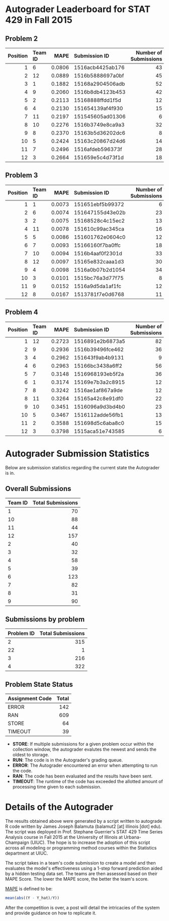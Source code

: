 Autograder Leaderboard for STAT 429 in Fall 2015
================================================

Problem 2
---------

|  Position| Team ID |    MAPE| Submission ID    |  Number of Submissions|
|---------:|:--------|-------:|:-----------------|----------------------:|
|         1| 6       |  0.0806| 1516acb4425ab176 |                     43|
|         2| 12      |  0.0889| 1516b5888697a0bf |                     45|
|         3| 1       |  0.1882| 15168a2904506adb |                     52|
|         4| 9       |  0.2060| 1516b8db4123b453 |                     42|
|         5| 2       |  0.2113| 15168888ffdd1f5d |                     12|
|         6| 4       |  0.2130| 151654139af4f930 |                     15|
|         7| 11      |  0.2197| 151545605ad01306 |                      6|
|         8| 10      |  0.2276| 1516b3749e8ca9a3 |                     32|
|         9| 8       |  0.2370| 15163b5d36202dc6 |                      8|
|        10| 5       |  0.2424| 15163c20867d24d6 |                     14|
|        11| 7       |  0.2496| 1516afdeb596373f |                     28|
|        12| 3       |  0.2664| 151659e5c4d73f1d |                     18|

Problem 3
---------

|  Position| Team ID |    MAPE| Submission ID    |  Number of Submissions|
|---------:|:--------|-------:|:-----------------|----------------------:|
|         1| 1       |  0.0073| 151651ebf5b99372 |                      6|
|         2| 6       |  0.0074| 151647155d43e02b |                     23|
|         3| 2       |  0.0075| 15168528c4c15ec2 |                     13|
|         4| 11      |  0.0078| 151610c99ac345ca |                     16|
|         5| 5       |  0.0086| 151601762e0604c0 |                     12|
|         6| 7       |  0.0093| 15166160f7ba0ffc |                     18|
|         7| 10      |  0.0094| 1516b4aaf0f2301d |                     33|
|         8| 12      |  0.0097| 15165e832caaa1d3 |                     30|
|         9| 4       |  0.0098| 1516a0b07b2d1054 |                     34|
|        10| 3       |  0.0101| 1515bc76a3d77f75 |                      8|
|        11| 9       |  0.0152| 1516a9d5da1af1fc |                     12|
|        12| 8       |  0.0167| 1513781f7e0d6768 |                     11|

Problem 4
---------

|  Position| Team ID |    MAPE| Submission ID    |  Number of Submissions|
|---------:|:--------|-------:|:-----------------|----------------------:|
|         1| 12      |  0.2723| 1516891e2b6873a5 |                     82|
|         2| 9       |  0.2936| 1516b39496fce462 |                     36|
|         3| 4       |  0.2962| 151643f9ab4b9131 |                      9|
|         4| 6       |  0.2963| 15166bc3438a6ff2 |                     56|
|         5| 7       |  0.3148| 1516968193eb5f2a |                     36|
|         6| 1       |  0.3174| 15169e7b3a2c8915 |                     12|
|         7| 8       |  0.3242| 1516ae1af867a9de |                     12|
|         8| 11      |  0.3264| 15165a42c8e91df0 |                     22|
|         9| 10      |  0.3451| 1516096a9d3bd4b0 |                     23|
|        10| 5       |  0.3467| 1516112adde56fb1 |                     13|
|        11| 2       |  0.3588| 151698d5c6aba8c0 |                     15|
|        12| 3       |  0.3798| 1515aca51e743585 |                      6|

Autograder Submission Statistics
================================

Below are submission statistics regarding the current state the Autograder is in.

Overall Submissions
-------------------

| Team ID |  Total Submissions|
|:--------|------------------:|
| 1       |                 70|
| 10      |                 88|
| 11      |                 44|
| 12      |                157|
| 2       |                 40|
| 3       |                 32|
| 4       |                 58|
| 5       |                 39|
| 6       |                123|
| 7       |                 82|
| 8       |                 31|
| 9       |                 90|

Submissions by problem
----------------------

| Problem ID |  Total Submissions|
|:-----------|------------------:|
| 2          |                315|
| 22         |                  1|
| 3          |                216|
| 4          |                322|

Problem State Status
--------------------

| Assignment Code |  Total|
|:----------------|------:|
| ERROR           |    142|
| RAN             |    609|
| STORE           |     64|
| TIMEOUT         |     39|

-   **STORE**: If multiple submissions for a given problem occur within the collection window, the autograder evalutes the newest and sends the oldest to storage.
-   **RUN**: The code is in the Autograder's grading queue.
-   **ERROR**: The Autograder encountered an error when attempting to run the code.
-   **RAN**: The code has been evaluated and the results have been sent.
-   **TIMEOUT**: The runtime of the code has exceeded the allotted amount of processing time given to each submission.

Details of the Autograder
=========================

The results obtained above were generated by a script written to autograde R code written by James Joseph Balamuta (balamut2 [at] illinois [dot] edu). The script was deployed in Prof. Stephane Guerrier's STAT 429 Time Series Analysis course in Fall 2015 at the University of Illinois at Urbana-Champaign (UIUC). The hope is to increase the adoption of this script across all modeling or programming method courses within the Statistics department at UIUC.

The script takes in a team's code submission to create a model and then evaluates the model's effectiveness using a 1-step forward prediction aided by a hidden testing data set. The teams are then assessed based on their MAPE Score. The lower the MAPE score, the better the team's score.

[MAPE](https://en.wikipedia.org/wiki/Mean_absolute_percentage_error) is defined to be:

``` r
mean(abs((Y - Y_hat)/Y))
```

After the competition is over, a post will detail the intricacies of the system and provide guidance on how to replicate it.
